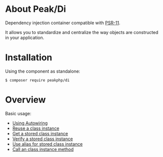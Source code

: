# About Peak/Di

Dependency injection container compatible with [PSR-11](http://www.php-fig.org/psr/psr-11/).

It allows you to standardize and centralize the way objects are constructed in your application.

# Installation

Using the component as standalone:

```
$ composer require peakphp/di
```


# Overview

Basic usage:

- [Using Autowiring](basic-usage/#using-autowiring)
- [Reuse a class instance](basic-usage/#reuse-a-class-instance)
- [Get a stored class instance](basic-usage/#get-a-stored-class-instance)
- [Verify a stored class instance](basic-usage/#verify-a-stored-class-instance)
- [Use alias for stored class instance](basic-usage/#use-alias-for-stored-class-instance)
- [Call an class instance method](basic-usage/#call-an-class-instance-method)